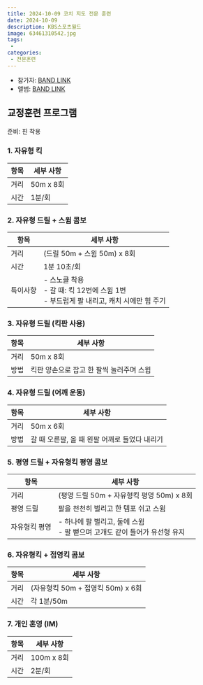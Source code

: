 ```yaml
---
title: 2024-10-09 코치 지도 전문 훈련
date: 2024-10-09
description: KBS스포츠월드
image: 63461310542.jpg
tags:
 - 
categories:
 - 전문훈련
---
```


- 참가자: [BAND LINK](https://band.us/band/93484357/schedule/4%2F93484357%2F496822111%2F19700101)
- 앨범: [BAND LINK](https://band.us/band/93484357/album/82440452)

## 교정훈련 프로그램
준비: 핀 착용

### 1. 자유형 킥
| 항목 | 세부 사항 |
|------|-----------|
| 거리 | 50m x 8회 |
| 시간 | 1분/회 |

### 2. 자유형 드릴 + 스윔 콤보
| 항목 | 세부 사항 |
|------|-----------|
| 거리 | (드릴 50m + 스윔 50m) x 8회 |
| 시간 | 1분 10초/회 |
| 특이사항 | - 스노클 착용<br>- 갈 때: 킥 12번에 스윔 1번<br>- 부드럽게 팔 내리고, 캐치 시에만 힘 주기 |

### 3. 자유형 드릴 (킥판 사용)
| 항목 | 세부 사항 |
|------|-----------|
| 거리 | 50m x 8회 |
| 방법 | 킥판 양손으로 잡고 한 팔씩 눌러주며 스윔 |

### 4. 자유형 드릴 (어깨 운동)
| 항목 | 세부 사항 |
|------|-----------|
| 거리 | 50m x 6회 |
| 방법 | 갈 때 오른팔, 올 때 왼팔 어깨로 들었다 내리기 |

### 5. 평영 드릴 + 자유형킥 평영 콤보
| 항목 | 세부 사항 |
|------|-----------|
| 거리 | (평영 드릴 50m + 자유형킥 평영 50m) x 8회 |
| 평영 드릴 | 팔을 천천히 벌리고 한 템포 쉬고 스윔 |
| 자유형킥 평영 | - 하나에 팔 벌리고, 둘에 스윔<br>- 팔 뻗으며 고개도 같이 들어가 유선형 유지 |

### 6. 자유형킥 + 접영킥 콤보
| 항목 | 세부 사항 |
|------|-----------|
| 거리 | (자유형킥 50m + 접영킥 50m) x 6회 |
| 시간 | 각 1분/50m |

### 7. 개인 혼영 (IM)
| 항목 | 세부 사항 |
|------|-----------|
| 거리 | 100m x 8회 |
| 시간 | 2분/회 |
